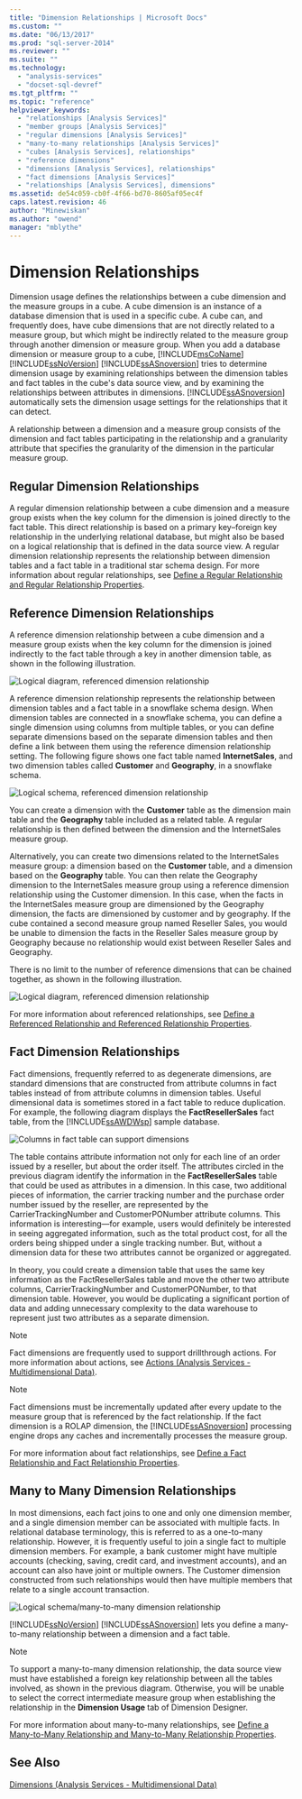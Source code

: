 ```yaml
---
title: "Dimension Relationships | Microsoft Docs"
ms.custom: ""
ms.date: "06/13/2017"
ms.prod: "sql-server-2014"
ms.reviewer: ""
ms.suite: ""
ms.technology: 
  - "analysis-services"
  - "docset-sql-devref"
ms.tgt_pltfrm: ""
ms.topic: "reference"
helpviewer_keywords: 
  - "relationships [Analysis Services]"
  - "member groups [Analysis Services]"
  - "regular dimensions [Analysis Services]"
  - "many-to-many relationships [Analysis Services]"
  - "cubes [Analysis Services], relationships"
  - "reference dimensions"
  - "dimensions [Analysis Services], relationships"
  - "fact dimensions [Analysis Services]"
  - "relationships [Analysis Services], dimensions"
ms.assetid: de54c059-cb0f-4f66-bd70-8605af05ec4f
caps.latest.revision: 46
author: "Minewiskan"
ms.author: "owend"
manager: "mblythe"
---
```

# Dimension Relationships
  Dimension usage defines the relationships between a cube dimension and the measure groups in a cube. A cube dimension is an instance of a database dimension that is used in a specific cube. A cube can, and frequently does, have cube dimensions that are not directly related to a measure group, but which might be indirectly related to the measure group through another dimension or measure group. When you add a database dimension or measure group to a cube, [!INCLUDE[msCoName](../../includes/msconame-md.md)] [!INCLUDE[ssNoVersion](../../includes/ssnoversion-md.md)] [!INCLUDE[ssASnoversion](../../includes/ssasnoversion-md.md)] tries to determine dimension usage by examining relationships between the dimension tables and fact tables in the cube's data source view, and by examining the relationships between attributes in dimensions. [!INCLUDE[ssASnoversion](../../includes/ssasnoversion-md.md)] automatically sets the dimension usage settings for the relationships that it can detect.  
  
 A relationship between a dimension and a measure group consists of the dimension and fact tables participating in the relationship and a granularity attribute that specifies the granularity of the dimension in the particular measure group.  
  
## Regular Dimension Relationships  
 A regular dimension relationship between a cube dimension and a measure group exists when the key column for the dimension is joined directly to the fact table. This direct relationship is based on a primary key–foreign key relationship in the underlying relational database, but might also be based on a logical relationship that is defined in the data source view. A regular dimension relationship represents the relationship between dimension tables and a fact table in a traditional star schema design. For more information about regular relationships, see [Define a Regular Relationship and Regular Relationship Properties](../../../2014/analysis-services/define-a-regular-relationship-and-regular-relationship-properties.md).  
  
## Reference Dimension Relationships  
 A reference dimension relationship between a cube dimension and a measure group exists when the key column for the dimension is joined indirectly to the fact table through a key in another dimension table, as shown in the following illustration.  
  
 ![Logical diagram, referenced dimension relationship](../../../2014/analysis-services/dev-guide/media/as-refdimension1.gif "Logical diagram, referenced dimension relationship")  
  
 A reference dimension relationship represents the relationship between dimension tables and a fact table in a snowflake schema design. When dimension tables are connected in a snowflake schema, you can define a single dimension using columns from multiple tables, or you can define separate dimensions based on the separate dimension tables and then define a link between them using the reference dimension relationship setting. The following figure shows one fact table named **InternetSales**, and two dimension tables called **Customer** and **Geography**, in a snowflake schema.  
  
 ![Logical schema, referenced dimension relationship](../../../2014/analysis-services/dev-guide/media/as-refdim-schema1.gif "Logical schema, referenced dimension relationship")  
  
 You can create a dimension with the **Customer** table as the dimension main table and the **Geography** table included as a related table. A regular relationship is then defined between the dimension and the InternetSales measure group.  
  
 Alternatively, you can create two dimensions related to the InternetSales measure group: a dimension based on the **Customer** table, and a dimension based on the **Geography** table. You can then relate the Geography dimension to the InternetSales measure group using a reference dimension relationship using the Customer dimension. In this case, when the facts in the InternetSales measure group are dimensioned by the Geography dimension, the facts are dimensioned by customer and by geography. If the cube contained a second measure group named Reseller Sales, you would be unable to dimension the facts in the Reseller Sales measure group by Geography because no relationship would exist between Reseller Sales and Geography.  
  
 There is no limit to the number of reference dimensions that can be chained together, as shown in the following illustration.  
  
 ![Logical diagram, referenced dimension relationship](../../../2014/analysis-services/dev-guide/media/as-refdimension2.gif "Logical diagram, referenced dimension relationship")  
  
 For more information about referenced relationships, see [Define a Referenced Relationship and Referenced Relationship Properties](../../../2014/analysis-services/define-a-referenced-relationship-and-referenced-relationship-properties.md).  
  
## Fact Dimension Relationships  
 Fact dimensions, frequently referred to as degenerate dimensions, are standard dimensions that are constructed from attribute columns in fact tables instead of from attribute columns in dimension tables. Useful dimensional data is sometimes stored in a fact table to reduce duplication. For example, the following diagram displays the **FactResellerSales** fact table, from the [!INCLUDE[ssAWDWsp](../../includes/ssawdwsp-md.md)] sample database.  
  
 ![Columns in fact table can support dimensions](../../../2014/analysis-services/dev-guide/media/as-factdim.gif "Columns in fact table can support dimensions")  
  
 The table contains attribute information not only for each line of an order issued by a reseller, but about the order itself. The attributes circled in the previous diagram identify the information in the **FactResellerSales** table that could be used as attributes in a dimension. In this case, two additional pieces of information, the carrier tracking number and the purchase order number issued by the reseller, are represented by the CarrierTrackingNumber and CustomerPONumber attribute columns. This information is interesting—for example, users would definitely be interested in seeing aggregated information, such as the total product cost, for all the orders being shipped under a single tracking number. But, without a dimension data for these two attributes cannot be organized or aggregated.  
  
 In theory, you could create a dimension table that uses the same key information as the FactResellerSales table and move the other two attribute columns, CarrierTrackingNumber and CustomerPONumber, to that dimension table. However, you would be duplicating a significant portion of data and adding unnecessary complexity to the data warehouse to represent just two attributes as a separate dimension.  
  
> [!NOTE]  
>  Fact dimensions are frequently used to support drillthrough actions. For more information about actions, see [Actions &#40;Analysis Services - Multidimensional Data&#41;](../../../2014/analysis-services/actions-analysis-services-multidimensional-data.md).  
  
> [!NOTE]  
>  Fact dimensions must be incrementally updated after every update to the measure group that is referenced by the fact relationship. If the fact dimension is a ROLAP dimension, the [!INCLUDE[ssASnoversion](../../includes/ssasnoversion-md.md)] processing engine drops any caches and incrementally processes the measure group.  
  
 For more information about fact relationships, see [Define a Fact Relationship and Fact Relationship Properties](../../../2014/analysis-services/define-a-fact-relationship-and-fact-relationship-properties.md).  
  
## Many to Many Dimension Relationships  
 In most dimensions, each fact joins to one and only one dimension member, and a single dimension member can be associated with multiple facts. In relational database terminology, this is referred to as a one-to-many relationship. However, it is frequently useful to join a single fact to multiple dimension members. For example, a bank customer might have multiple accounts (checking, saving, credit card, and investment accounts), and an account can also have joint or multiple owners. The Customer dimension constructed from such relationships would then have multiple members that relate to a single account transaction.  
  
 ![Logical schema/many-to-many dimension relationship](../../../2014/analysis-services/dev-guide/media/as-many-dimension1.gif "Logical schema/many-to-many dimension relationship")  
  
 [!INCLUDE[ssNoVersion](../../includes/ssnoversion-md.md)] [!INCLUDE[ssASnoversion](../../includes/ssasnoversion-md.md)] lets you define a many-to-many relationship between a dimension and a fact table.  
  
> [!NOTE]  
>  To support a many-to-many dimension relationship, the data source view must have established a foreign key relationship between all the tables involved, as shown in the previous diagram. Otherwise, you will be unable to select the correct intermediate measure group when establishing the relationship in the **Dimension Usage** tab of Dimension Designer.  
  
 For more information about many-to-many relationships, see [Define a Many-to-Many Relationship and Many-to-Many Relationship Properties](../../../2014/analysis-services/define-a-many-to-many-relationship-and-many-to-many-relationship-properties.md).  
  
## See Also  
 [Dimensions &#40;Analysis Services - Multidimensional Data&#41;](../../../2014/analysis-services/dev-guide/dimensions-analysis-services-multidimensional-data.md)  
  
  